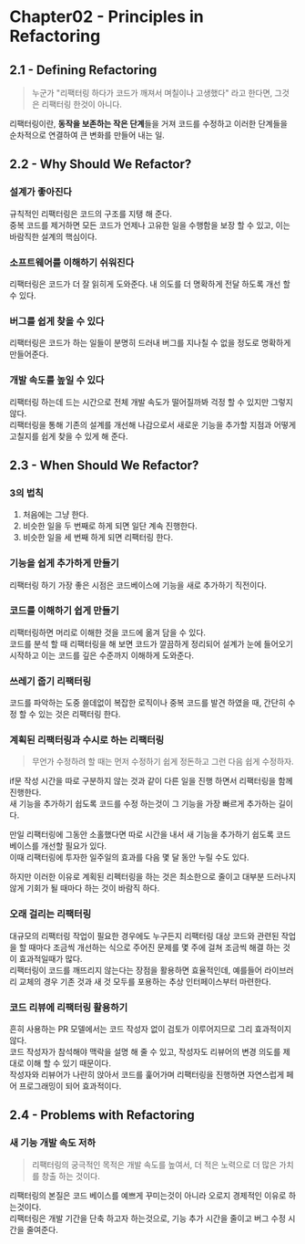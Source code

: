 # Chapter02 - Principles in Refactoring

## 2.1 - Defining Refactoring
> 누군가 "리팩터링 하다가 코드가 깨져서 며칠이나 고생했다" 라고 한다면, 그것은 리팩터링 한것이 아니다.

리팩터링이란, **동작을 보존하는 작은 단계**들을 거져 코드를 수정하고 이러한 단계들을 순차적으로 연결하여 큰 변화를 만들어 내는 일.

## 2.2 - Why Should We Refactor?

### 설계가 좋아진다
규칙적인 리팩터링은 코드의 구조를 지탱 해 준다.  
중복 코드를 제거하면 모든 코드가 언제나 고유한 일을 수행함을 보장 할 수 있고, 이는 바람직한 설계의 핵심이다.

### 소프트웨어를 이해하기 쉬워진다
리팩터링은 코드가 더 잘 읽히게 도와준다. 내 의도를 더 명확하게 전달 하도록 개선 할 수 있다.

### 버그를 쉽게 찾을 수 있다
리팩터링은 코드가 하는 일들이 분명히 드러내 버그를 지나칠 수 없을 정도로 명확하게 만들어준다.

### 개발 속도를 높일 수 있다
리팩터링 하는데 드는 시간으로 전체 개발 속도가 떨어질까봐 걱정 할 수 있지만 그렇지 않다.  
리팩터링을 통해 기존의 설계를 개선해 나감으로서 새로운 기능을 추가할 지점과 어떻게 고칠지를 쉽게 찾을 수 있게 해 준다.


## 2.3 - When Should We Refactor?

### 3의 법칙
1. 처음에는 그냥 한다.
2. 비슷한 일을 두 번째로 하게 되면 일단 계속 진행한다.
3. 비슷한 일을 세 번째 하게 되면 리팩터링 한다.

### 기능을 쉽게 추가하게 만들기
리팩터링 하기 가장 좋은 시점은 코드베이스에 기능을 새로 추가하기 직전이다.

### 코드를 이해하기 쉽게 만들기
리팩터링하면 머리로 이해한 것을 코드에 옮겨 담을 수 있다.  
코드를 분석 할 때 리팩터링을 해 보면 코드가 깔끔하게 정리되어 설계가 눈에 들어오기 시작하고 이는 코드를 깊은 수준까지 이해하게 도와준다.

### 쓰레기 줍기 리팩터링
코드를 파악하는 도중 쓸데없이 복잡한 로직이나 중복 코드를 발견 하였을 때, 간단히 수정 할 수 있는 것은 리팩터링 한다.

### 계획된 리팩터링과 수시로 하는 리팩터링
> 무언가 수정하려 할 때는 먼저 수정하기 쉽게 정돈하고 그런 다음 쉽게 수정하자.

if문 작성 시간을 따로 구분하지 않는 것과 같이 다른 일을 진행 하면서 리팩터링을 함께 진행한다.  
새 기능을 추가하기 쉽도록 코드를 수정 하는것이 그 기능을 가장 빠르게 추가하는 길이다.  

만일 리팩터링에 그동안 소홀했다면 따로 시간을 내서 새 기능을 추가하기 쉽도록 코드베이스를 개선할 필요가 있다.  
이때 리팩터링에 투자한 일주일의 효과를 다음 몇 달 동안 누릴 수도 있다.

하지만 이러한 이유로 계획된 리펙터링을 하는 것은 최소한으로 줄이고 대부분 드러나지 않게 기회가 될 때마다 하는 것이 바람직 하다.

### 오래 걸리는 리팩터링
대규모의 리팩터링 작업이 필요한 경우에도 누구든지 리팩터링 대상 코드와 관련된 작업을 할 때마다 조금씩 개선하는 식으로 주어진 문제를 몇 주에 걸쳐 조금씩 해결 하는 것이 효과적일때가 많다.  
리팩터링이 코드를 깨뜨리지 않는다는 장점을 활용하면 효율적인데, 예를들어 라이브러리 교체의 경우 기존 것과 새 것 모두를 포용하는 추상 인터페이스부터 마련한다.

### 코드 리뷰에 리팩터링 활용하기
흔히 사용하는 PR 모델에서는 코드 작성자 없이 검토가 이루어지므로 그리 효과적이지 않다.  
코드 작성자가 참석해야 맥락을 설명 해 줄 수 있고, 작성자도 리뷰어의 변경 의도를 제대로 이해 할 수 있기 때문이다.  
작성자와 리뷰어가 나란히 앉아서 코드를 훑어가며 리팩터링을 진행하면 자연스럽게 페어 프로그래밍이 되어 효과적이다.

## 2.4 - Problems with Refactoring

### 새 기능 개발 속도 저하
> 리팩터링의 궁극적인 목적은 개발 속도를 높여서, 더 적은 노력으로 더 많은 가치를 창출 하는 것이다.

리팩터링의 본질은 코드 베이스를 예쁘게 꾸미는것이 아니라 오로지 경제적인 이유로 하는것이다.  
리팩터링은 개발 기간을 단축 하고자 하는것으로, 기능 추가 시간을 줄이고 버그 수정 시간을 줄여준다.

